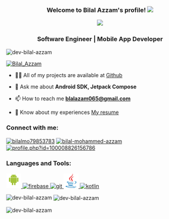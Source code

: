 <h3 align="center">
  Welcome to Bilal Azzam's profile! 
  <img src="https://media.giphy.com/media/hvRJCLFzcasrR4ia7z/giphy.gif" width="28">
</h3>

<p align="center">
  <a href="https://github.com/DenverCoder1/readme-typing-svg"><img src="https://readme-typing-svg.herokuapp.com/?lines=Software%20Engineer|Mobile%20Apps%20Developer;Always%20learning%20new%20things&font=Fira%20Code&center=true&width=528&height=45&color=5cf77e&vCenter=true&size=22"></a>
</p> 

<h3 align="center">Software Engineer | Mobile App Developer</h3>

<p align="left"> <img src="https://komarev.com/ghpvc/?username=BilalAzam26&label=Profile%20views&color=0e75b6&style=flat" alt="dev-bilal-azzam" /> </p>



<p align="left"> <a href="https://twitter.com/Bilal_Azzam" target="blank"><img src="https://img.shields.io/twitter/follow/Bilal_Azzam?logo=twitter&style=for-the-badge" alt="Bilal_Azzam" /></a> </p>

- 👨‍💻 All of my projects are available at [Github](Github.com/dev-bilal-azzam)

- 💬 Ask me about **Android SDK, Jetpack Compose**

- 📫 How to reach me **blalazam065@gmail.com**

- 📄 Know about my experiences  [My resume](https://drive.google.com/file/d/1WCHy2_myJEi1QnY6BBb2LAeU5i5imoac/view?usp=sharing)

<h3 align="left">Connect with me:</h3>
<p align="left">
<a href="https://twitter.com/bilalmo79853783" target="blank"><img align="center" src="https://raw.githubusercontent.com/rahuldkjain/github-profile-readme-generator/master/src/images/icons/Social/twitter.svg" alt="bilalmo79853783" height="30" width="40" /></a>
<a href="https://linkedin.com/in/bilal-mohammed-azzam" target="blank"><img align="center" src="https://raw.githubusercontent.com/rahuldkjain/github-profile-readme-generator/master/src/images/icons/Social/linked-in-alt.svg" alt="bilal-mohammed-azzam" height="30" width="40" /></a>
<a href="https://fb.com/profile.php?id=100008826156786" target="blank"><img align="center" src="https://raw.githubusercontent.com/rahuldkjain/github-profile-readme-generator/master/src/images/icons/Social/facebook.svg" alt="profile.php?id=100008826156786" height="30" width="40" /></a>
</p>

<h3 align="left">Languages and Tools:</h3>
<p align="left"> <a href="https://developer.android.com" target="_blank" rel="noreferrer"> <img src="https://raw.githubusercontent.com/devicons/devicon/master/icons/android/android-original-wordmark.svg" alt="android" width="40" height="40"/> </a> <a href="https://firebase.google.com/" target="_blank" rel="noreferrer"> <img src="https://www.vectorlogo.zone/logos/firebase/firebase-icon.svg" alt="firebase" width="40" height="40"/> </a> <a href="https://git-scm.com/" target="_blank" rel="noreferrer"> <img src="https://www.vectorlogo.zone/logos/git-scm/git-scm-icon.svg" alt="git" width="40" height="40"/> </a> <a href="https://www.java.com" target="_blank" rel="noreferrer"> <img src="https://raw.githubusercontent.com/devicons/devicon/master/icons/java/java-original.svg" alt="java" width="40" height="40"/> </a> <a href="https://kotlinlang.org" target="_blank" rel="noreferrer"> <img src="https://www.vectorlogo.zone/logos/kotlinlang/kotlinlang-icon.svg" alt="kotlin" width="40" height="40"/> </a> </p>

<p><img align="left" src="https://github-readme-stats.vercel.app/api/top-langs?username=dev-bilal-azzam&show_icons=true&bg_color=151515&locale=en&layout=compact" alt="dev-bilal-azzam" /></p>

<p>&nbsp;<img align="center" src="https://github-readme-stats.vercel.app/api?username=dev-bilal-azzam&show_icons=true&bg_color=151515&locale=en" alt="dev-bilal-azzam" /></p>

<p><img align="center" src="https://github-readme-streak-stats.herokuapp.com/?user=dev-bilal-azzam&show_icons=tru&bg_color=151515" alt="dev-bilal-azzam" /></p>
